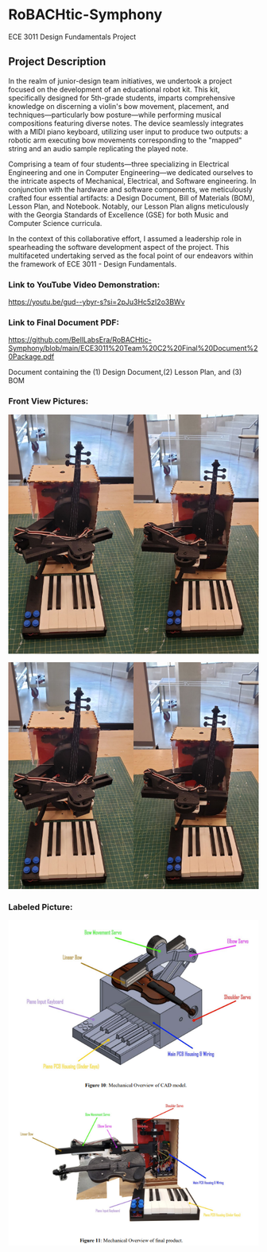 # RoBACHtic-Symphony
ECE 3011 Design Fundamentals Project

## Project Description

In the realm of junior-design team initiatives, we undertook a project focused on the development of an educational robot kit. This kit, specifically designed for 5th-grade students, imparts comprehensive knowledge on discerning a violin's bow movement, placement, and techniques—particularly bow posture—while performing musical compositions featuring diverse notes. The device seamlessly integrates with a MIDI piano keyboard, utilizing user input to produce two outputs: a robotic arm executing bow movements corresponding to the "mapped" string and an audio sample replicating the played note.

Comprising a team of four students—three specializing in Electrical Engineering and one in Computer Engineering—we dedicated ourselves to the intricate aspects of Mechanical, Electrical, and Software engineering. In conjunction with the hardware and software components, we meticulously crafted four essential artifacts: a Design Document, Bill of Materials (BOM), Lesson Plan, and Notebook. Notably, our Lesson Plan aligns meticulously with the Georgia Standards of Excellence (GSE) for both Music and Computer Science curricula.

In the context of this collaborative effort, I assumed a leadership role in spearheading the software development aspect of the project. This multifaceted undertaking served as the focal point of our endeavors within the framework of ECE 3011 - Design Fundamentals.

### Link to YouTube Video Demonstration: 
https://youtu.be/gud--ybyr-s?si=2pJu3Hc5zI2o3BWv

### Link to Final Document PDF: 
https://github.com/BellLabsEra/RoBACHtic-Symphony/blob/main/ECE3011%20Team%20C2%20Final%20Document%20Package.pdf

Document containing the (1) Design Document,(2) Lesson Plan, and (3) BOM

### Front View Pictures:

![Front_View_Pic1](https://github.com/BellLabsEra/RoBACHtic-Symphony/blob/main/Front_View_of_RoBachtic_Symphony_Final_Build_pic1.png)

![Front_View_Pic2](https://github.com/BellLabsEra/RoBACHtic-Symphony/blob/main/Front_View_of_RoBachtic_Symphony_Final_Build_pic2.png)

### Labeled Picture:

![Labeled_Picture](https://github.com/BellLabsEra/RoBACHtic-Symphony/blob/main/Alt_View_of_RoBachtic_Symphony_Final_Build_pics.png)